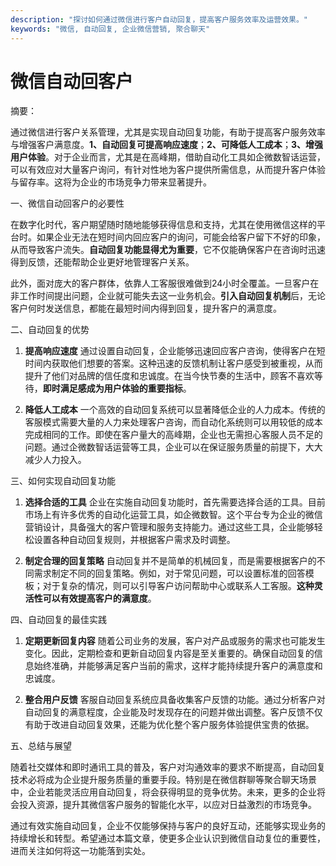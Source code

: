 ```yaml
---
description: "探讨如何通过微信进行客户自动回复，提高客户服务效率及运营效果。"
keywords: "微信, 自动回复, 企业微信营销, 聚合聊天"
---
```

# 微信自动回客户

摘要： 

通过微信进行客户关系管理，尤其是实现自动回复功能，有助于提高客户服务效率与增强客户满意度。**1、自动回复可提高响应速度**；**2、可降低人工成本**；**3、增强用户体验**。对于企业而言，尤其是在高峰期，借助自动化工具如企微数智话运营，可以有效应对大量客户询问，有针对性地为客户提供所需信息，从而提升客户体验与留存率。这将为企业的市场竞争力带来显著提升。

一、微信自动回客户的必要性

在数字化时代，客户期望随时随地能够获得信息和支持，尤其在使用微信这样的平台时。如果企业无法在短时间内回应客户的询问，可能会给客户留下不好的印象，从而导致客户流失。**自动回复功能显得尤为重要**，它不仅能确保客户在咨询时迅速得到反馈，还能帮助企业更好地管理客户关系。

此外，面对庞大的客户群体，依靠人工客服很难做到24小时全覆盖。一旦客户在非工作时间提出问题，企业就可能失去这一业务机会。**引入自动回复机制**后，无论客户何时发送信息，都能在最短时间内得到回复，提升客户的满意度。

二、自动回复的优势

1. **提高响应速度**
通过设置自动回复，企业能够迅速回应客户咨询，使得客户在短时间内获取他们想要的答案。这种迅速的反馈机制让客户感受到被重视，从而提升了他们对品牌的信任度和忠诚度。在当今快节奏的生活中，顾客不喜欢等待，**即时满足感成为用户体验的重要指标**。

2. **降低人工成本**
一个高效的自动回复系统可以显著降低企业的人力成本。传统的客服模式需要大量的人力来处理客户咨询，而自动化系统则可以用较低的成本完成相同的工作。即使在客户量大的高峰期，企业也无需担心客服人员不足的问题。通过企微数智话运营等工具，企业可以在保证服务质量的前提下，大大减少人力投入。

三、如何实现自动回复功能

1. **选择合适的工具**
企业在实施自动回复功能时，首先需要选择合适的工具。目前市场上有许多优秀的自动化运营工具，如企微数智。这个平台专为企业的微信营销设计，具备强大的客户管理和服务支持能力。通过这些工具，企业能够轻松设置各种自动回复规则，并根据客户需求及时调整。

2. **制定合理的回复策略**
自动回复并不是简单的机械回复，而是需要根据客户的不同需求制定不同的回复策略。例如，对于常见问题，可以设置标准的回答模板；对于复杂的情况，则可以引导客户访问帮助中心或联系人工客服。**这种灵活性可以有效提高客户的满意度**。

四、自动回复的最佳实践

1. **定期更新回复内容**
随着公司业务的发展，客户对产品或服务的需求也可能发生变化。因此，定期检查和更新自动回复内容是至关重要的。确保自动回复的信息始终准确，并能够满足客户当前的需求，这样才能持续提升客户的满意度和忠诚度。

2. **整合用户反馈**
客服自动回复系统应具备收集客户反馈的功能。通过分析客户对自动回复的满意程度，企业能及时发现存在的问题并做出调整。客户反馈不仅有助于改进自动回复效果，还能为优化整个客户服务体验提供宝贵的依据。

五、总结与展望

随着社交媒体和即时通讯工具的普及，客户对沟通效率的要求不断提高，自动回复技术必将成为企业提升服务质量的重要手段。特别是在微信群聊等聚合聊天场景中，企业若能灵活应用自动回复，将会获得明显的竞争优势。未来，更多的企业将会投入资源，提升其微信客户服务的智能化水平，以应对日益激烈的市场竞争。

通过有效实施自动回复，企业不仅能够保持与客户的良好互动，还能够实现业务的持续增长和转型。希望通过本篇文章，使更多企业认识到微信自动复位的重要性，进而关注如何将这一功能落到实处。

